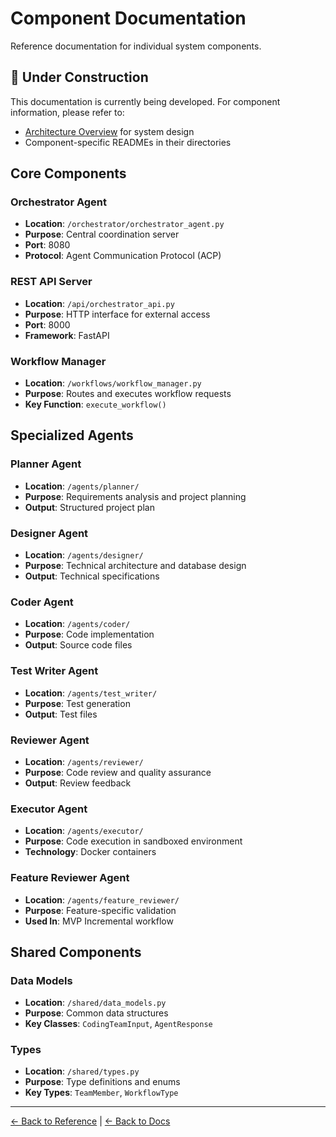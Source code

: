 # Component Documentation

Reference documentation for individual system components.

## 🚧 Under Construction

This documentation is currently being developed. For component information, please refer to:
- [Architecture Overview](../developer-guide/architecture/README.md) for system design
- Component-specific READMEs in their directories

## Core Components

### Orchestrator Agent
- **Location**: `/orchestrator/orchestrator_agent.py`
- **Purpose**: Central coordination server
- **Port**: 8080
- **Protocol**: Agent Communication Protocol (ACP)

### REST API Server
- **Location**: `/api/orchestrator_api.py`
- **Purpose**: HTTP interface for external access
- **Port**: 8000
- **Framework**: FastAPI

### Workflow Manager
- **Location**: `/workflows/workflow_manager.py`
- **Purpose**: Routes and executes workflow requests
- **Key Function**: `execute_workflow()`

## Specialized Agents

### Planner Agent
- **Location**: `/agents/planner/`
- **Purpose**: Requirements analysis and project planning
- **Output**: Structured project plan

### Designer Agent
- **Location**: `/agents/designer/`
- **Purpose**: Technical architecture and database design
- **Output**: Technical specifications

### Coder Agent
- **Location**: `/agents/coder/`
- **Purpose**: Code implementation
- **Output**: Source code files

### Test Writer Agent
- **Location**: `/agents/test_writer/`
- **Purpose**: Test generation
- **Output**: Test files

### Reviewer Agent
- **Location**: `/agents/reviewer/`
- **Purpose**: Code review and quality assurance
- **Output**: Review feedback

### Executor Agent
- **Location**: `/agents/executor/`
- **Purpose**: Code execution in sandboxed environment
- **Technology**: Docker containers

### Feature Reviewer Agent
- **Location**: `/agents/feature_reviewer/`
- **Purpose**: Feature-specific validation
- **Used In**: MVP Incremental workflow

## Shared Components

### Data Models
- **Location**: `/shared/data_models.py`
- **Purpose**: Common data structures
- **Key Classes**: `CodingTeamInput`, `AgentResponse`

### Types
- **Location**: `/shared/types.py`
- **Purpose**: Type definitions and enums
- **Key Types**: `TeamMember`, `WorkflowType`

---

[← Back to Reference](README.md) | [← Back to Docs](../README.md)